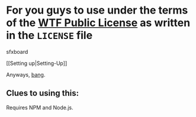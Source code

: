 
# For you guys to use under the terms of the [WTF Public License](http://wtfpl.net/) as written in the `LICENSE` file

sfxboard

[[Setting up|Setting-Up]]

Anyways, [bang](http://j.mp/1ql5UK5).

## Clues to using this: 

Requires NPM and Node.js. 

